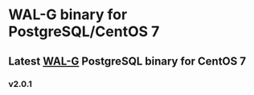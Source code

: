 # WAL-G binary for PostgreSQL/CentOS 7

## Latest [WAL-G](https://github.com/wal-g/wal-g) PostgreSQL binary for CentOS 7

### v2.0.1
